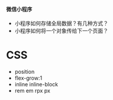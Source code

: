 #### 微信小程序

- 小程序如何存储全局数据？有几种方式？
- 小程序如何将一个对象传给下一个页面？

# CSS

- position
- flex-grow:1
- inline inline-block
- rem em rpx px
